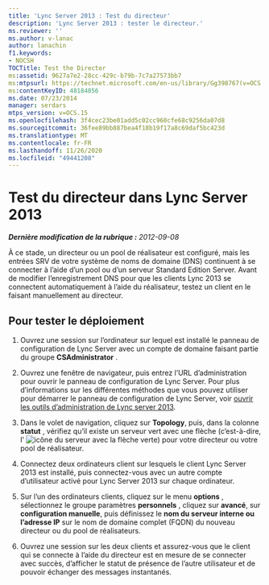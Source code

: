 ```yaml
---
title: 'Lync Server 2013 : Test du directeur'
description: 'Lync Server 2013 : tester le directeur.'
ms.reviewer: ''
ms.author: v-lanac
author: lanachin
f1.keywords:
- NOCSH
TOCTitle: Test the Director
ms:assetid: 9627a7e2-28cc-429c-b79b-7c7a27573bb7
ms:mtpsurl: https://technet.microsoft.com/en-us/library/Gg398767(v=OCS.15)
ms:contentKeyID: 48184856
ms.date: 07/23/2014
manager: serdars
mtps_version: v=OCS.15
ms.openlocfilehash: 3f4cec23be01add5c02cc960cfe68c9256da07d8
ms.sourcegitcommit: 36fee89bb887bea4f18b19f17a8c69daf5bc423d
ms.translationtype: MT
ms.contentlocale: fr-FR
ms.lasthandoff: 11/26/2020
ms.locfileid: "49441208"
---
```

# <a name="test-the-director-in-lync-server-2013"></a>Test du directeur dans Lync Server 2013

<div data-xmlns="http://www.w3.org/1999/xhtml">

<div class="topic" data-xmlns="http://www.w3.org/1999/xhtml" data-msxsl="urn:schemas-microsoft-com:xslt" data-cs="https://msdn.microsoft.com/">

<div data-asp="https://msdn2.microsoft.com/asp">



</div>

<div id="mainSection">

<div id="mainBody">

<span> </span>

_**Dernière modification de la rubrique :** 2012-09-08_

À ce stade, un directeur ou un pool de réalisateur est configuré, mais les entrées SRV de votre système de noms de domaine (DNS) continuent à se connecter à l’aide d’un pool ou d’un serveur Standard Edition Server. Avant de modifier l’enregistrement DNS pour que les clients Lync 2013 se connectent automatiquement à l’aide du réalisateur, testez un client en le faisant manuellement au directeur.

<div>

## <a name="to-test-the-deployment"></a>Pour tester le déploiement

1.  Ouvrez une session sur l’ordinateur sur lequel est installé le panneau de configuration de Lync Server avec un compte de domaine faisant partie du groupe **CSAdministrator** .

2.  Ouvrez une fenêtre de navigateur, puis entrez l’URL d’administration pour ouvrir le panneau de configuration de Lync Server. Pour plus d’informations sur les différentes méthodes que vous pouvez utiliser pour démarrer le panneau de configuration de Lync Server, voir [ouvrir les outils d’administration de Lync server 2013](lync-server-2013-open-lync-server-administrative-tools.md).

3.  Dans le volet de navigation, cliquez sur **Topology**, puis, dans la colonne **statut** , vérifiez qu’il existe un serveur vert avec une flèche (c’est-à-dire, l' ![icône du serveur avec la flèche verte](images/Gg398767.2263cdb7-7e60-457a-a528-a3a082bd051b(OCS.15).jpg "Icône serveur avec flèche verte")) pour votre directeur ou votre pool de réalisateur.

4.  Connectez deux ordinateurs client sur lesquels le client Lync Server 2013 est installé, puis connectez-vous avec un autre compte d’utilisateur activé pour Lync Server 2013 sur chaque ordinateur.

5.  Sur l’un des ordinateurs clients, cliquez sur le menu **options** , sélectionnez le groupe paramètres **personnels** , cliquez sur **avancé**, sur **configuration manuelle**, puis définissez le **nom du serveur interne ou l’adresse IP** sur le nom de domaine complet (FQDN) du nouveau directeur ou du pool de réalisateurs.

6.  Ouvrez une session sur les deux clients et assurez-vous que le client qui se connecte à l’aide du directeur est en mesure de se connecter avec succès, d’afficher le statut de présence de l’autre utilisateur et de pouvoir échanger des messages instantanés.

</div>

</div>

<span> </span>

</div>

</div>

</div>

